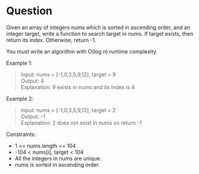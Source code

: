 # Question


Given an array of integers nums which is sorted in ascending order, and an integer target, write a function to search target in nums. If target exists, then return its index. Otherwise, return -1.

You must write an algorithm with O(log n) runtime complexity.

 

Example 1:

>Input: nums = [-1,0,3,5,9,12], target = 9  
>Output: 4  
>Explanation: 9 exists in nums and its index is 4  


Example 2:

>Input: nums = [-1,0,3,5,9,12], target = 2  
>Output: -1  
>Explanation: 2 does not exist in nums so return -1  
 

Constraints:

* 1 <= nums.length <= 104
* -104 < nums[i], target < 104
* All the integers in nums are unique.
* nums is sorted in ascending order.
